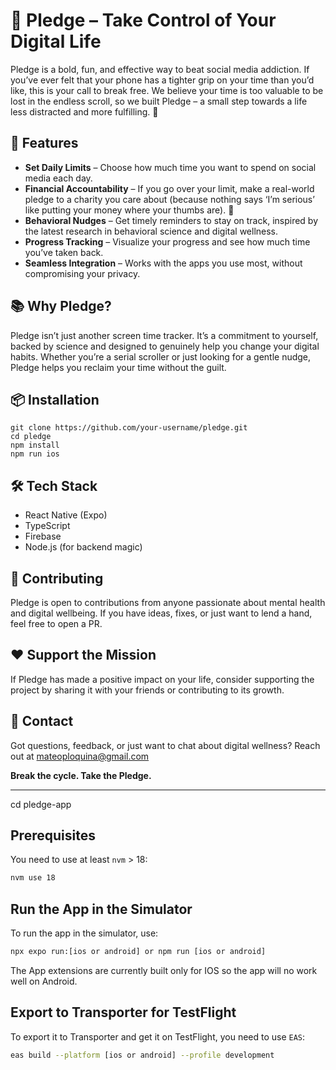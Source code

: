 # 📱 Pledge – Take Control of Your Digital Life  

Pledge is a bold, fun, and effective way to beat social media addiction. If you’ve ever felt that your phone has a tighter grip on your time than you’d like, this is your call to break free. We believe your time is too valuable to be lost in the endless scroll, so we built Pledge – a small step towards a life less distracted and more fulfilling. 🌱

## 🚀 Features  
- **Set Daily Limits** – Choose how much time you want to spend on social media each day.  
- **Financial Accountability** – If you go over your limit, make a real-world pledge to a charity you care about (because nothing says ‘I’m serious’ like putting your money where your thumbs are). 💸  
- **Behavioral Nudges** – Get timely reminders to stay on track, inspired by the latest research in behavioral science and digital wellness.  
- **Progress Tracking** – Visualize your progress and see how much time you’ve taken back.  
- **Seamless Integration** – Works with the apps you use most, without compromising your privacy.  

## 📚 Why Pledge?  
Pledge isn’t just another screen time tracker. It’s a commitment to yourself, backed by science and designed to genuinely help you change your digital habits. Whether you’re a serial scroller or just looking for a gentle nudge, Pledge helps you reclaim your time without the guilt.  

## 📦 Installation  
```
git clone https://github.com/your-username/pledge.git  
cd pledge  
npm install  
npm run ios  
```

## 🛠️ Tech Stack  
- React Native (Expo)  
- TypeScript  
- Firebase  
- Node.js (for backend magic)  

## 🤝 Contributing  
Pledge is open to contributions from anyone passionate about mental health and digital wellbeing. If you have ideas, fixes, or just want to lend a hand, feel free to open a PR.  

## ❤️ Support the Mission  
If Pledge has made a positive impact on your life, consider supporting the project by sharing it with your friends or contributing to its growth.  

## 📧 Contact  
Got questions, feedback, or just want to chat about digital wellness? Reach out at mateoploquina@gmail.com



**Break the cycle. Take the Pledge.**









--------------------------------------------------------



cd pledge-app
## Prerequisites

You need to use at least `nvm` > 18:
```sh
nvm use 18
```

## Run the App in the Simulator

To run the app in the simulator, use:
```sh
npx expo run:[ios or android] or npm run [ios or android]
```
The App extensions are currently built only for IOS so the app will no work well on Android.

## Export to Transporter for TestFlight

To export it to Transporter and get it on TestFlight, you need to use `EAS`:
```sh
eas build --platform [ios or android] --profile development
```
